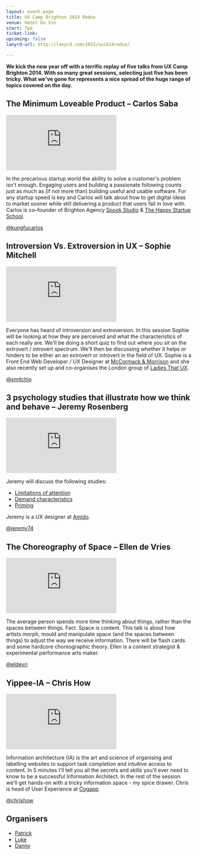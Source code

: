 ```yaml
---
layout: event-page  
title: UX Camp Brighton 2014 Redux
venue: Hotel Du Vin
start: 7pm
ticket-link: 
upcoming: false
lanyrd-url: http://lanyrd.com/2015/uxcb14redux/

---
```


**We kick the new year off with a terrific replay of five talks from UX Camp Brighton 2014. With so many great sessions, selecting just five has been tricky. What we've gone for represents a nice spread of the huge range of topics covered on the day.**

## The Minimum Loveable Product – Carlos Saba

<div class="responsive-height-limiter"><div class="embed-container hd"><iframe src="https://www.youtube.com/embed/hFF3E6B5ixk" frameborder="0" scrolling="no" allowfullscreen></iframe></div></div>

In the precarious startup world the ability to solve a customer's problem isn't enough. Engaging users and building a passionate following counts just as much as (if not more than) building useful and usable software. For any startup speed is key and Carlos will talk about how to get digital ideas to market sooner while still delivering a product that users fall in love with. Carlos is co–founder of Brighton Agency [Spook Studio](http://www.spookstudio.com/) & [The Happy Startup School](http://thehappystartupschool.com/). 

[@kungfucarlos](http://twitter.com/kungfucarlos)

## Introversion Vs. Extroversion in UX – Sophie Mitchell

<div class="responsive-height-limiter"><div class="embed-container hd"><iframe src="https://www.youtube.com/embed/ngWc3Wa_fWs" frameborder="0" scrolling="no" allowfullscreen></iframe></div></div>

Everyone has heard of introversion and extroversion. In this session Sophie will be looking at how they are perceived and what the characteristics of each really are. We'll be doing a short quiz to find out where you sit on the extrovert / introvert spectrum. We'll then be discussing whether it helps or hinders to be either an an extrovert or introvert in the field of UX. Sophie is a Front End Web Developer / UX Designer at [McCormack & Morrison](http://www.mccormackmorrison.com) and she also recently set up and co-organises the London group of [Ladies That UX](http://www.ladiesthatux.com/).

[@smitchio](https://twitter.com/smitchio)

## 3 psychology studies that illustrate how we think and behave – Jeremy Rosenberg

<div class="responsive-height-limiter"><div class="embed-container hd"><iframe src="https://www.youtube.com/embed/4L1FaCcRE54" frameborder="0" scrolling="no" allowfullscreen></iframe></div></div>

Jeremy will discuss the following studies:

- [Limitations of attention](http://link.springer.com/article/10.3758/BF03214339)
- [Demand characteristics](http://www.psych.upenn.edu/history/orne/orne1962amerpsychol776783.html)
- [Priming](http://www.epjournal.net/articles/human-vocabulary-use-as-display/)

Jeremy is a UX designer at [Amido](http://www.amido.com/).

[@jeremy74](http://twitter.com/Jeremy74)

## The Choreography of Space – Ellen de Vries

<div class="responsive-height-limiter"><div class="embed-container hd"><iframe src="https://www.youtube.com/embed/DZQrMqJcfm4" frameborder="0" scrolling="no" allowfullscreen></iframe></div></div>

The average person spends more time thinking about things, rather than the spaces between things. Fact. Space is content. This talk is about how artists morph, mould and manipulate space (and the spaces between things) to adjust the way we receive information. There will be flash cards and some hardcore choreographic theory. Ellen is a content strategist & experimental performance arts maker.

[@eldevri](http://twitter.com/eldevri)

## Yippee-IA – Chris How

<div class="responsive-height-limiter"><div class="embed-container hd"><iframe src="https://www.youtube.com/embed/TsH8y5fbfX8" frameborder="0" scrolling="no" allowfullscreen></iframe></div></div>

Information architecture (IA) is the art and science of organising and labelling websites to support task completion and intuitive access to content. In 5 minutes I'll tell you all the secrets and skills you'll ever need to know to be a successful Information Architect. In the rest of the session we'll get hands-on with a tricky information space - my spice drawer. Chris is head of User Experience at [Cogapp](http://www.cogapp.com/).

[@chrishow](http://twitter.com/chrishow)

## Organisers

- <a href="http://uxbrighton.org.uk/about/#patrick">Patrick</a>
- <a href="http://uxbrighton.org.uk/about/#luke">Luke</a>
- <a href="http://uxbrighton.org.uk/about/#danny">Danny</a>